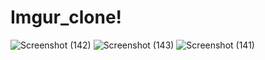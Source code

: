 # Imgur_clone!

![Screenshot (142)](https://user-images.githubusercontent.com/91532627/157193796-730325b8-e6d2-41e3-931e-53d85a21af13.png)
![Screenshot (143)](https://user-images.githubusercontent.com/91532627/157192606-545b4327-a793-4bee-8af8-7041dcbc2f9d.png)
![Screenshot (141)](https://user-images.githubusercontent.com/91532627/157192613-cc970682-4734-4701-bf96-bc81a08b9782.png)
